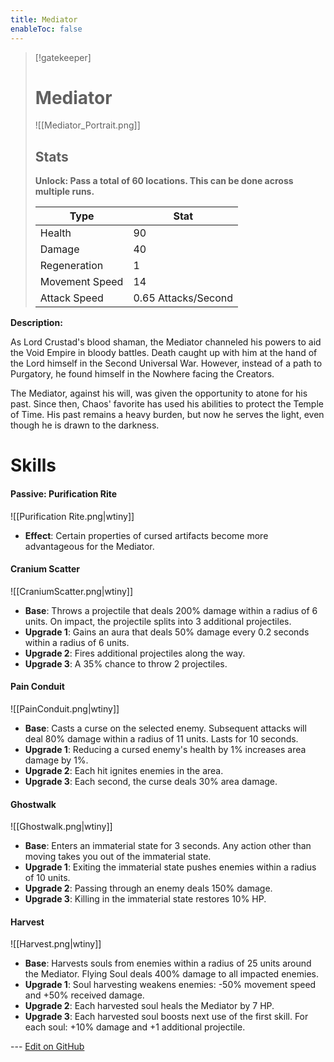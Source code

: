 ```yaml
---
title: Mediator
enableToc: false
---
```


> [!gatekeeper]
>
> # Mediator
>
> ![[Mediator_Portrait.png]]
>
> ## Stats
>
> **Unlock: Pass a total of 60 locations. This can be done across multiple runs.**
>
> | Type | Stat |
> | ---- | ---- |
> | Health | 90 |
> | Damage | 40 |
> | Regeneration | 1 |
> | Movement Speed | 14 |
> | Attack Speed | 0.65 Attacks/Second |

**Description:**

As Lord Crustad's blood shaman, the Mediator channeled his powers to aid the Void Empire in bloody battles. Death caught up with him at the hand of the Lord himself in the Second Universal War. However, instead of a path to Purgatory, he found himself in the Nowhere facing the Creators.

The Mediator, against his will, was given the opportunity to atone for his past. Since then, Chaos' favorite has used his abilities to protect the Temple of Time. His past remains a heavy burden, but now he serves the light, even though he is drawn to the darkness.

# Skills

#### Passive: Purification Rite
![[Purification Rite.png|wtiny]]

- **Effect**: Certain properties of cursed artifacts become more advantageous for the Mediator.

#### Cranium Scatter
![[CraniumScatter.png|wtiny]]
- **Base**: Throws a projectile that deals 200% damage within a radius of 6 units. On impact, the projectile splits into 3 additional projectiles.
- **Upgrade 1**: Gains an aura that deals 50% damage every 0.2 seconds within a radius of 6 units.
- **Upgrade 2**: Fires additional projectiles along the way.
- **Upgrade 3**: A 35% chance to throw 2 projectiles.

#### Pain Conduit
![[PainConduit.png|wtiny]]
- **Base**: Casts a curse on the selected enemy. Subsequent attacks will deal 80% damage within a radius of 11 units. Lasts for 10 seconds.
- **Upgrade 1**: Reducing a cursed enemy's health by 1% increases area damage by 1%.
- **Upgrade 2**: Each hit ignites enemies in the area.
- **Upgrade 3**: Each second, the curse deals 30% area damage.

#### Ghostwalk
![[Ghostwalk.png|wtiny]]
- **Base**: Enters an immaterial state for 3 seconds. Any action other than moving takes you out of the immaterial state.
- **Upgrade 1**: Exiting the immaterial state pushes enemies within a radius of 10 units.
- **Upgrade 2**: Passing through an enemy deals 150% damage.
- **Upgrade 3**: Killing in the immaterial state restores 10% HP.

#### Harvest
![[Harvest.png|wtiny]]
- **Base**: Harvests souls from enemies within a radius of 25 units around the Mediator. Flying Soul deals 400% damage to all impacted enemies.
- **Upgrade 1**: Soul harvesting weakens enemies: -50% movement speed and +50% received damage.
- **Upgrade 2**: Each harvested soul heals the Mediator by 7 HP.
- **Upgrade 3**: Each harvested soul boosts next use of the first skill. For each soul: +10% damage and +1 additional projectile.

<!-- Make sure that the github edit button link is correct. This just means adding the parent and filename after the content folder in the URL -->

--- [Edit on GitHub](https://github.com/Mondrethos/gatekeeperwiki/edit/main/content/Gatekeepers/Mediator.md)
